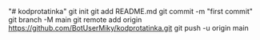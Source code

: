 "# kodprotatinka"  git init git add README.md git commit -m "first commit" git branch -M main git remote add origin https://github.com/BotUserMiky/kodprotatinka.git git push -u origin main
